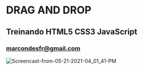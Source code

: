 # DRAG AND DROP
## Treinando HTML5 CSS3 JavaScript

### marcondesfr@gmail.com

![Screencast-from-05-21-2021-04_01_41-PM](https://user-images.githubusercontent.com/69199906/119192345-004a0b00-ba4e-11eb-970a-7f054b6186bb.gif)
